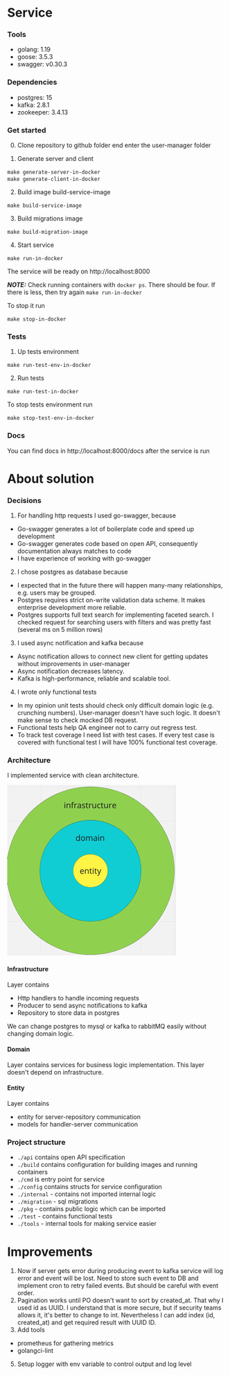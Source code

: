 # Service
### Tools
- golang: 1.19
- goose: 3.5.3
- swagger: v0.30.3

### Dependencies
- postgres: 15
- kafka: 2.8.1
- zookeeper: 3.4.13

### Get started
0) Clone repository to github folder end enter the user-manager folder


1) Generate server and client

```
make generate-server-in-docker
make generate-client-in-docker
```

2) Build image build-service-image

```
make build-service-image
```

3) Build migrations image

```
make build-migration-image
```

4) Start service

```
make run-in-docker
```

The service will be ready on http://localhost:8000

**_NOTE:_**  Check running containers with `docker ps`. 
There should be four. If there is less, then try again `make run-in-docker`

To stop it run
```
make stop-in-docker
```

### Tests

1) Up tests environment 

```
make run-test-env-in-docker
```

2) Run tests

```
make run-test-in-docker
```

To stop tests environment run
```
make stop-test-env-in-docker
```

### Docs
You can find docs in http://localhost:8000/docs after the service is run

# About solution

### Decisions
1) For handling http requests I used go-swagger, because
- Go-swagger generates a lot of boilerplate code and speed up development
- Go-swagger generates code based on open API, consequently documentation always matches to code 
- I have experience of working with go-swagger

2) I chose postgres as database because
- I expected that in the future there will happen many-many relationships, e.g. users may be grouped. 
- Postgres requires strict on-write validation data scheme. It makes enterprise development more reliable. 
- Postgres supports full text search for implementing faceted search. I checked request for searching users with filters and was pretty fast (several ms on 5 million rows)

3) I used async notification and kafka because
- Async notification allows to connect new client for getting updates without improvements in user-manager
- Async notification decreases latency. 
- Kafka is high-performance, reliable and scalable tool. 

4) I wrote only functional tests
- In my opinion unit tests should check only difficult domain logic (e.g. crunching numbers). User-manager doesn't have such logic. It doesn't make sense to check mocked DB request. 
- Functional tests help QA engineer not to carry out regress test. 
- To track test coverage I need list with test cases. If every test case is covered with functional test I will have 100% functional test coverage. 

### Architecture

I implemented service with clean architecture. 

![img.png](docs/assets/img.png)

#### Infrastructure
Layer contains 
- Http handlers to handle incoming requests
- Producer to send async notifications to kafka 
- Repository to store data in postgres

We can change postgres to mysql or kafka to rabbitMQ easily without changing domain logic.

#### Domain
Layer contains services for business logic implementation. This layer doesn't depend on infrastructure.

#### Entity
Layer contains 
- entity for server-repository communication
- models for handler-server communication

### Project structure
- `./api` contains open API specification
- `./build` contains configuration for building images and running containers
- `./cmd` is entry point for service
- `./config` contains structs for service configuration
- `./internal` - contains not imported internal logic
- `./migration` - sql migrations 
- `./pkg` - contains public logic which can be imported
- `./test` - contains functional tests
- `./tools` - internal tools for making service easier

# Improvements
1) Now if server gets error during producing event to kafka service will log error and event will be lost. Need to store such event to DB and implement cron to retry failed events. But should be careful with event order.
3) Pagination works until PO doesn't want to sort by created_at. That why I used id as UUID. I understand that is more secure, but if security teams allows it, it's better to change to int. Nevertheless I can add index (id, created_at) and get required result with UUID ID.
4) Add tools 
- prometheus for gathering metrics
- golangci-lint  
5) Setup logger with env variable to control output and log level
